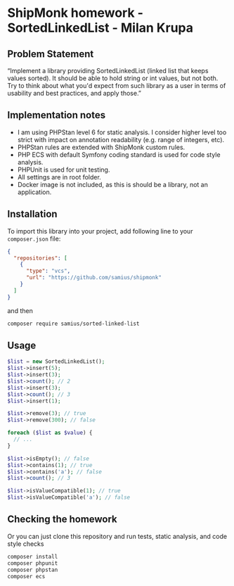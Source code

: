 # ShipMonk homework - SortedLinkedList - Milan Krupa

## Problem Statement
“Implement a library providing SortedLinkedList (linked list that keeps values sorted). 
It should be able to hold string or int values, but not both. 
Try to think about what you'd expect from such library as a user in terms of usability and best practices, and apply those.”

## Implementation notes
- I am using PHPStan level 6 for static analysis. 
  I consider higher level too strict with impact on annotation readability (e.g. range of integers, etc).
- PHPStan rules are extended with ShipMonk custom rules.
- PHP ECS with default Symfony coding standard is used for code style analysis.
- PHPUnit is used for unit testing.
- All settings are in root folder.
- Docker image is not included, as this is should be a library, not an application.

## Installation
To import this library into your project, add following line to your `composer.json` file:
```json
{
  "repositories": [
    {
      "type": "vcs",
      "url": "https://github.com/samius/shipmonk"
    }
  ]
}
```
and then 
```bash
composer require samius/sorted-linked-list
```

## Usage
```php
$list = new SortedLinkedList();
$list->insert(5);
$list->insert(3);
$list->count(); // 2
$list->insert(3);
$list->count(); // 3
$list->insert(1);

$list->remove(3); // true
$list->remove(300); // false

foreach ($list as $value) {
  // ...
}

$list->isEmpty(); // false
$list->contains(1); // true
$list->contains('a'); // false
$list->count(); // 3

$list->isValueCompatible(1); // true
$list->isValueCompatible('a'); // false
```

## Checking the homework
Or you can just clone this repository and run tests, static analysis, and code style checks
```bash
composer install
composer phpunit
composer phpstan
composer ecs
```